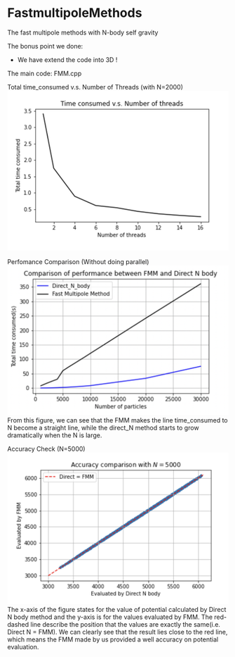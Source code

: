 # FastmultipoleMethods
The fast multipole methods with N-body self gravity

The bonus point we done:
- We have extend the code into 3D !

The main code: FMM.cpp

Total time_consumed v.s. Number of Threads (with N=2000)
![Image text](https://github.com/technic960183/FastmultipoleMethods/blob/main/Figure/T_N_thr.png)

Perfomance Comparison (Without doing parallel)
![Image text](https://github.com/technic960183/FastmultipoleMethods/blob/main/Figure/Comparison_performance.png)
From this figure, we can see that the FMM makes the line time_consumed to N become a straight line, while the direct_N method starts to grow dramatically when the N is large. 

Accuracy Check (N=5000)
![Image text](https://github.com/technic960183/FastmultipoleMethods/blob/main/Figure/Value_compare.png)
The x-axis of the figure states for the value of potential calculated by Direct N body method and the y-axis is for the values evaluated by FMM. The red-dashed line describe the position that the values are exactly the same(i.e. Direct N = FMM). We can clearly see that the result lies close to the red line, which means the FMM made by us provided a well accuracy on potential evaluation.
